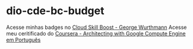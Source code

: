 # dio-cde-bc-budget
Acesse minhas badges no [Cloud Skill Boost - George Wurthmann](https://www.cloudskillsboost.google/public_profiles/191d98d1-4bb4-48e8-ae36-2e2db88b7558)
Acesse meu ceritificado do [Coursera - Architecting with Google Compute Engine em Português](https://coursera.org/share/1bd1c3fafd24b86720c8973beefd9f83)